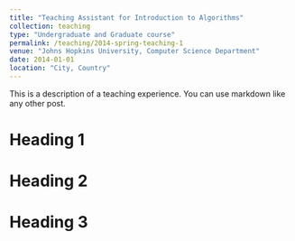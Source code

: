 ```yaml
---
title: "Teaching Assistant for Introduction to Algorithms"
collection: teaching
type: "Undergraduate and Graduate course"
permalink: /teaching/2014-spring-teaching-1
venue: "Johns Hopkins University, Computer Science Department"
date: 2014-01-01
location: "City, Country"
---
```


This is a description of a teaching experience. You can use markdown like any other post.

Heading 1
======

Heading 2
======

Heading 3
======